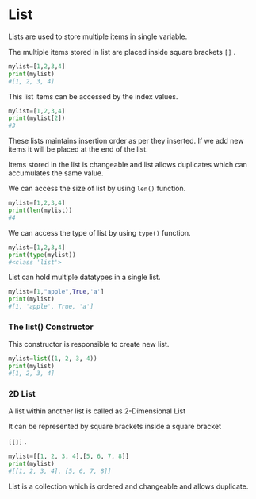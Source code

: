 # List

Lists are used to store multiple items in single variable.

The multiple items stored in list are placed inside square brackets `[]` .

```python
mylist=[1,2,3,4]
print(mylist)
#[1, 2, 3, 4]
```

This list items can be accessed by the index values.

```python
mylist=[1,2,3,4]
print(mylist[2])
#3
```

These lists maintains insertion order as per they inserted. If we add new items it will be placed at the end of the list.

Items stored in the list is changeable and list allows duplicates which can accumulates the same value.

We can access the size of list by using `len()` function.

```python
mylist=[1,2,3,4]
print(len(mylist))
#4
```

We can access the type of list by using `type()` function.

```python
mylist=[1,2,3,4]
print(type(mylist))
#<class 'list'>
```

List can hold multiple datatypes in a single list.

```python
mylist=[1,"apple",True,'a']
print(mylist)
#[1, 'apple', True, 'a']
```

### The list() Constructor

This constructor is responsible to create new list.

```python
mylist=list((1, 2, 3, 4))
print(mylist)
#[1, 2, 3, 4]
```

### 2D List

A list within another list is called as 2-Dimensional List

It can be represented by square brackets inside a square bracket

`[[]]` .

```python
mylist=[[1, 2, 3, 4],[5, 6, 7, 8]]
print(mylist)
#[[1, 2, 3, 4], [5, 6, 7, 8]]
```

List is a collection which is ordered and changeable and allows duplicate.